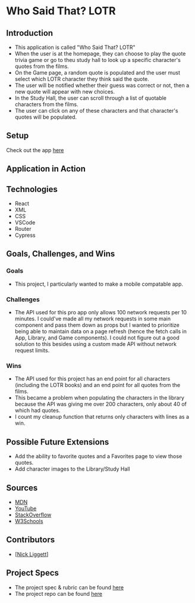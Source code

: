 # Who Said That? LOTR

## Introduction
  - This application is called "Who Said That? LOTR"
  - When the user is at the homepage, they can choose to play the quote trivia game or go to theu study hall to look up a specific character's quotes from the films.
  - On the Game page, a random quote is populated and the user must select which LOTR character they think said the quote.
  - The user will be notified whether their guess was correct or not, then a new quote will appear with new choices.
  - In the Study Hall, the user can scroll through a list of quotable characters from the films.
  - The user can click on any of these characters and that character's quotes will be populated.
  
## Setup
Check out the app [here](https://nickliggett.github.io/WhoSaidThat-LOTR/)

## Application in Action


## Technologies
  - React
  - XML
  - CSS
  - VSCode
  - Router
  - Cypress

## Goals, Challenges, and Wins
### Goals
 - This project, I particularly wanted to make a mobile compatable app.

### Challenges
- The API used for this pro app only allows 100 network requests per 10 minutes. I could've made all my network requests in some main component and pass them down as props but I wanted to prioritize being able to maintain data on a page refresh (hence the fetch calls in App, Library, and Game components). I could not figure out a good solution to this besides using a custom made API without network request limits.

### Wins
- The API used for this project has an end point for all characters (including the LOTR books) and an end point for all quotes from the films.
- This became a problem when populating the characters in the library because the API was giving me over 200 characters, only about 40 of which had quotes.
- I count my cleanup function that returns only characters with lines as a win.

## Possible Future Extensions
- Add the ability to favorite quotes and a Favorites page to view those quotes.
- Add character images to the Library/Study Hall


## Sources
  - [MDN](http://developer.mozilla.org/en-US/)
  - [YouTube](https://www.youtube.com/)
  - [StackOverflow](https://www.stackoverflow.com/)
  - [W3Schools](https://www.w3schools.com/)
  
## Contributors
  - [[Nick Liggett](https://github.com/NickLiggett)]

## Project Specs
  - The project spec & rubric can be found [here](https://frontend.turing.edu/projects/module-3/showcase.html)
  - The project repo can be found [here](https://github.com/NickLiggett/WhoSaidThat-LOTR)
